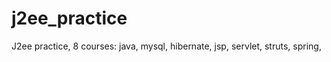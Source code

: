 j2ee_practice
=============
J2ee practice, 
8 courses:
java, 
mysql, 
hibernate, 
jsp, servlet,
struts,
spring,
